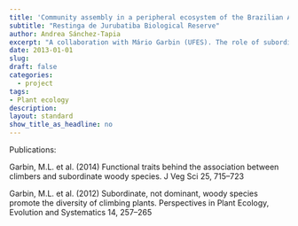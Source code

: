 ```yaml
---
title: 'Community assembly in a peripheral ecosystem of the Brazilian Atlantic forest'
subtitle: "Restinga de Jurubatiba Biological Reserve"
author: Andrea Sánchez-Tapia
excerpt: "A collaboration with Mário Garbin (UFES). The role of subordinate species in community assembly in extreme environments"
date: 2013-01-01
slug: 
draft: false
categories:
  - project
tags:
- Plant ecology
description: 
layout: standard
show_title_as_headline: no
---
```





Publications: 

Garbin, M.L. et al. (2014) Functional traits behind the association between climbers and subordinate woody species. J Veg Sci 25, 715–723

Garbin, M.L. et al. (2012) Subordinate, not dominant, woody species promote the diversity of climbing plants. Perspectives in Plant Ecology, Evolution and Systematics 14, 257–265
